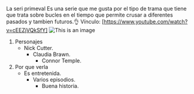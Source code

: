 La seri primeval 
Es una serie que me gusta por el tipo de trama que tiene que trata sobre bucles en el tiempo que permite crusar a diferentes pasados y tambien futuros.👌
Vínculo: [https://www.youtube.com/watch?v=cEEZjVQkSfY]
![This is an image](https://images.immediate.co.uk/production/volatile/sites/3/2021/08/Primeval_S1_Ep6-824b086.jpg)
1. Personajes
   - Nick Cutter.
     - Claudia Brawn. 
       - Connor Temple.  
2. Por que verla
   - Es entretenida.
     - Varios episodios.
       - Buena historia.
